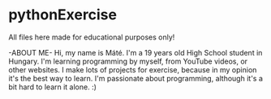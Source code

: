 # pythonExercise
All files here made for educational purposes only! 

-ABOUT ME-
Hi, my name is Máté. I'm a 19 years old High School student in Hungary. 
I'm learning programming by myself, from YouTube videos, or other websites. I make lots of projects for exercise, because in my opinion it's the best way to learn.
I'm passionate about programming, although it's a bit hard to learn it alone. :)
